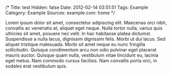 /*
 Title: test
 Hidden: false
 Date: 2012-02-14 03:51:51
 Tags: Example
 Category: Example
 Sources:
   example.com: home
*/

Lorem ipsum dolor sit amet, consectetur adipiscing elit. Maecenas orci nibh, convallis ac venenatis at, aliquet eget neque. Nulla tortor nulla, varius quis ultricies sit amet, posuere nec velit. In hac habitasse platea dictumst. Suspendisse a nulla lacus, dignissim dignissim felis. Morbi ut dui lacus. Sed aliquet tristique malesuada. Morbi sit amet neque eu nunc fringilla sollicitudin. Quisque condimentum arcu non odio pulvinar eget placerat mauris auctor. Quisque quam nulla, vestibulum vitae tincidunt eu, lacinia eget metus. Nam commodo cursus facilisis. Nam convallis porta orci, in sodales erat vestibulum quis.